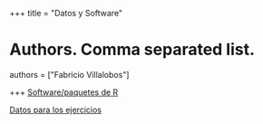 +++
title = "Datos y Software"

# Authors. Comma separated list.
authors = ["Fabricio Villalobos"]

  
+++
<a href="Macroecologia_UdeA_2025_software.txt">Software/paquetes de R</a>

<a href="https://drive.google.com/drive/folders/18FjWBF5NJZC72AxI51CUhQG2Y4Ryekrk?usp=sharing">Datos para los ejercicios</a>
